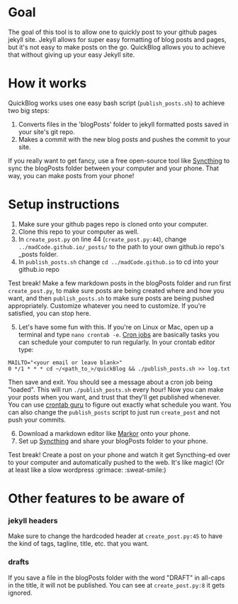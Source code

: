 # Goal
The goal of this tool is to allow one to quickly post to your github pages jekyll site. Jekyll allows for super easy formatting of blog posts and pages, but it's not easy to make posts on the go. QuickBlog allows you to achieve that without giving up your easy Jekyll site.

# How it works
QuickBlog works uses one easy bash script (`publish_posts.sh`) to achieve two big steps:
1. Converts files in the 'blogPosts' folder to jekyll formatted posts saved in your site's git repo.
2. Makes a commit with the new blog posts and pushes the commit to your site.

If you really want to get fancy, use a free open-source tool like [Syncthing](https://syncthing.net/) to sync the blogPosts folder between your computer and your phone. That way, you can make posts from your phone!

# Setup instructions
1. Make sure your github pages repo is cloned onto your computer.
2. Clone this repo to your computer as well.
3. In `create_post.py` on line 44 (`create_post.py:44`), change `../madCode.github.io/_posts/` to the path to your own github.io repo's _posts folder.
4. In `publish_posts.sh` change `cd ../madCode.github.io` to cd into your github.io repo

Test break! Make a few markdown posts in the blogPosts folder and run first `create_post.py`, to make sure posts are being created where and how you want, and then `publish_posts.sh` to make sure posts are being pushed appropriately. Customize whatever you need to customize. If you're satisfied, you can stop here.

5. Let's have some fun with this. If you're on Linux or Mac, open up a terminal and type `nano crontab -e`. [Cron jobs](https://en.wikipedia.org/wiki/Cron) are basically tasks you can schedule your computer to run regularly. In your crontab editor type:
```
MAILTO="<your email or leave blank>"
0 */1 * * * cd ~/<path_to_>/quickBlog && ./publish_posts.sh >> log.txt
```
Then save and exit. You should see a message about a cron job being "loaded". This will run `./publish_posts.sh` every hour! Now you can make your posts when you want, and trust that they'll get published whenever. You can use [crontab guru](crontab.guru/) to figure out exactly what schedule you want. You can also change the `publish_posts` script to just run `create_post` and not push your commits.

6. Download a markdown editor like [Markor](https://gsantner.net/project/markor.html) onto your phone. 
7. Set up [Syncthing](https://syncthing.net/) and share your blogPosts folder to your phone.

Test break! Create a post on your phone and watch it get Syncthing-ed over to your computer and automatically pushed to the web. It's like magic! (Or at least like a slow wordpress :grimace: :sweat-smile:)

# Other features to be aware of
### jekyll headers
Make sure to change the hardcoded header at `create_post.py:45` to have the kind of tags, tagline, title, etc. that you want.
### drafts
If you save a file in the blogPosts folder with the word "DRAFT" in all-caps in the title, it will not be published. You can see at `create_post.py:8` it gets ignored.